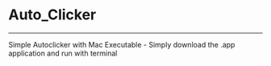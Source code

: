 # Auto_Clicker
---
Simple Autoclicker with Mac Executable - Simply download the .app application and run with terminal

